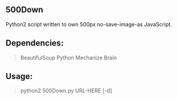 500Down
-------

Python2 script written to own 500px no-save-image-as JavaScript.

Dependencies:
------------
> BeautifulSoup
> Python Mechanize
> Brain

Usage:
------
> python2 500Down.py URL-HERE [-d]
